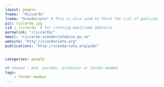 ```yaml
---
layout: people
fname:  "Riccardo"
lname: "Scandariato" # This is also used to fetch the list of publications from bib files
pic: riccardo.jpg
cid : riccardo  # for creating email/web addresss
permalink: "/riccardo/"
email: "riccardo.scandariato@cse.gu.se"
website: "http://scandariato.org"
publications: "http://scandariato.org/pubs"


categories: people

## choose : phd, postdoc, professor or former-member
tags:
    - former-member
---
```

